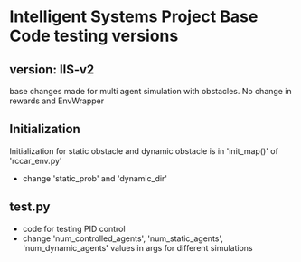 # Intelligent Systems Project Base Code testing versions

## version: IIS-v2
base changes made for multi agent simulation with obstacles. No change in rewards and EnvWrapper

## Initialization
Initialization for static obstacle and dynamic obstacle is in 'init_map()' of 'rccar_env.py'
- change 'static_prob' and 'dynamic_dir'

## test.py
- code for testing PID control
- change 'num_controlled_agents', 'num_static_agents', 'num_dynamic_agents' values in args for different simulations
